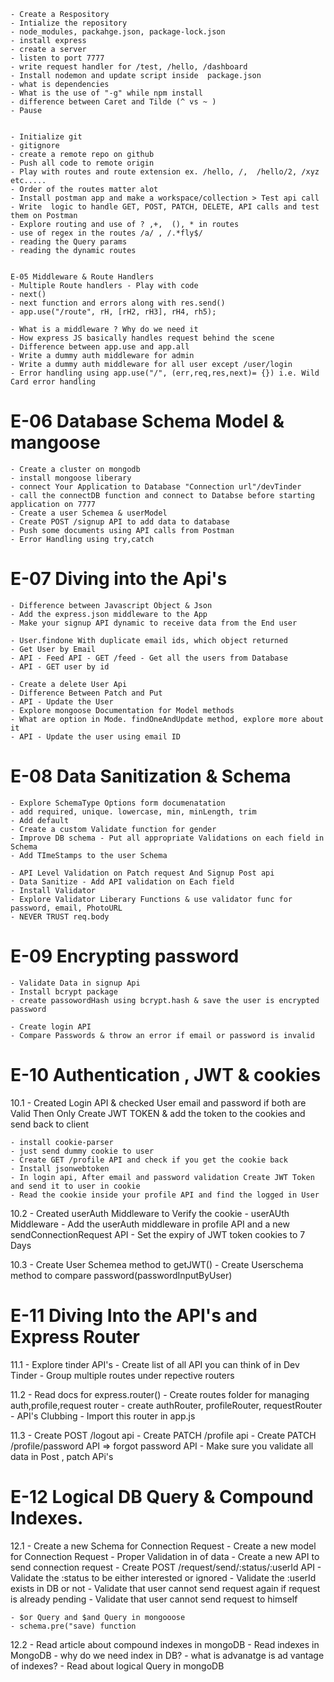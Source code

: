     - Create a Respository
    - Intialize the repository
    - node_modules, packahge.json, package-lock.json
    - install express
    - create a server
    - listen to port 7777
    - write request handler for /test, /hello, /dashboard
    - Install nodemon and update script inside  package.json
    - what is dependencies
    - What is the use of "-g" while npm install
    - difference between Caret and Tilde (^ vs ~ )
    - Pause


    - Initialize git
    - gitignore
    - create a remote repo on github
    - Push all code to remote origin
    - Play with routes and route extension ex. /hello, /,  /hello/2, /xyz etc.....
    - Order of the routes matter alot
    - Install postman app and make a workspace/collection > Test api call
    - Write  logic to handle GET, POST, PATCH, DELETE, API calls and test them on Postman
    - Explore routing and use of ? ,+,  (), * in routes
    - use of regex in the routes /a/ , /.*fly$/
    - reading the Query params
    - reading the dynamic routes


    E-05 Middleware & Route Handlers
    - Multiple Route handlers - Play with code
    - next()
    - next function and errors along with res.send()
    - app.use("/route", rH, [rH2, rH3], rH4, rh5);

    - What is a middleware ? Why do we need it
    - How express JS basically handles request behind the scene
    - Difference between app.use and app.all
    - Write a dummy auth middleware for admin
    - Write a dummy auth middleware for all user except /user/login
    - Error handling using app.use("/", (err,req,res,next)= {}) i.e. Wild Card error handling

# E-06 Database Schema Model & mangoose

    - Create a cluster on mongodb
    - install mongoose liberary
    - connect Your Application to Database "Connection url"/devTinder
    - call the connectDB function and connect to Databse before starting application on 7777
    - Create a user Schemea & userModel
    - Create POST /signup API to add data to database
    - Push some documents using API calls from Postman
    - Error Handling using try,catch

# E-07 Diving into the Api's

    - Difference between Javascript Object & Json
    - Add the express.json middleware to the App
    - Make your signup API dynamic to receive data from the End user

    - User.findone With duplicate email ids, which object returned
    - Get User by Email
    - API - Feed API - GET /feed - Get all the users from Database
    - API - GET user by id

    - Create a delete User Api
    - Difference Between Patch and Put
    - API - Update the User
    - Explore mongoose Documentation for Model methods
    - What are option in Mode. findOneAndUpdate method, explore more about it
    - API - Update the user using email ID


# E-08 Data Sanitization & Schema

    - Explore SchemaType Options form documenatation
    - add required, unique. lowercase, min, minLength, trim
    - Add default
    - Create a custom Validate function for gender
    - Improve DB schema - Put all appropriate Validations on each field in Schema
    - Add TImeStamps to the user Schema

    - API Level Validation on Patch request And Signup Post api
    - Data Sanitize - Add API validation on Each field
    - Install Validator
    - Explore Validator Liberary Functions & use validator func for password, email, PhotoURL
    - NEVER TRUST req.body


# E-09 Encrypting password

    - Validate Data in signup Api
    - Install bcrypt package
    - create passowordHash using bcrypt.hash & save the user is encrypted password

    - Create login API
    - Compare Passwords & throw an error if email or password is invalid


# E-10 Authentication , JWT & cookies

10.1
    - Created Login API & checked User email and password if both are Valid Then Only Create JWT TOKEN &  add the token to the cookies and send back to client

    - install cookie-parser
    - just send dummy cookie to user
    - Create GET /profile API and check if you get the cookie back
    - Install jsonwebtoken
    - In login api, After email and password validation Create JWT Token and send it to user in cookie
    - Read the cookie inside your profile API and find the logged in User
    
10.2
    - Created userAuth Middleware to Verify the cookie 
    - userAUth Middleware
    - Add the userAuth middleware in profile API and a new sendConnectionRequest API
    - Set the expiry of JWT token  cookies to 7 Days

10.3
    - Create User Schemea method to getJWT()
    - Create Userschema method to compare password(passwordInputByUser)


# E-11 Diving Into the API's and Express Router

11.1
    - Explore tinder API's
    - Create list of all API you can think of in Dev Tinder
    - Group multiple routes under repective routers

11.2
    - Read docs for express.router()
    - Create routes folder for managing auth,profile,request router
    - create authRouter, profileRouter, requestRouter -  API's Clubbing
    - Import this router in app.js

11.3
    - Create POST /logout api
    - Create PATCH /profile api
    - Create PATCH /profile/password API => forgot password API
    - Make sure you validate all data in Post , patch APi's



# E-12 Logical DB Query & Compound Indexes.

12.1 
    - Create a new Schema for Connection Request
    - Create a new model for Connection Request
    - Proper Validation in of data
    - Create a new API to send connection request
    - Create POST /request/send/:status/:userId API
        - Validate the :status to be either interested or ignored
        - Validate the :userId exists in DB or not
        - Validate that user cannot send request again if request is already pending
        - Validate that user cannot send request to himself

    - $or Query and $and Query in mongooose
    - schema.pre("save) function
 
12.2
    - Read article about compound indexes in mongoDB
    - Read indexes in MongoDB
    - why do we need index in DB?
    - what is advanatge is ad
vantage of indexes?
    - Read about logical Query in mongoDB

    



